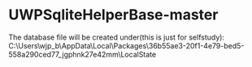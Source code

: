 # UWPSqliteHelperBase-master
The database file will be created under(this is just for selfstudy):
C:\Users\wjp_b\AppData\Local\Packages\36b55ae3-20f1-4e79-bed5-558a290ced77_jgphnk27e42mm\LocalState
